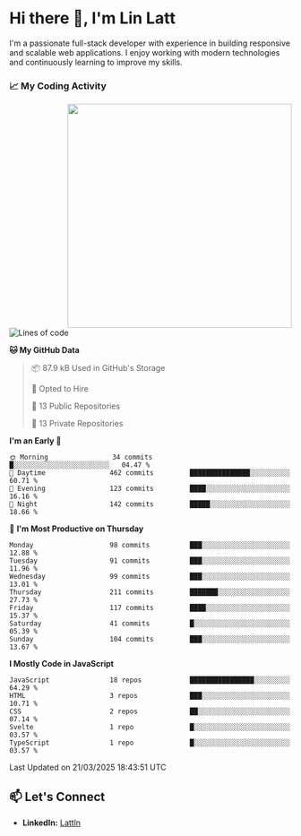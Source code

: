 # Hi there 👋, I'm Lin Latt

I'm a passionate full-stack developer with experience in building responsive and scalable web applications. I enjoy working with modern technologies and continuously learning to improve my skills.

### 📈 My Coding Activity 
<img src="https://github.com/user-attachments/assets/6cec4854-3eec-4600-9120-9be1d3cb2bfe"  width="400px" align="right">

<!--START_SECTION:waka-->
![Lines of code](https://img.shields.io/badge/From%20Hello%20World%20I%27ve%20Written-371.0%20thousand%20lines%20of%20code-blue)

**🐱 My GitHub Data** 

> 📦 87.9 kB Used in GitHub's Storage 
 > 
> 💼 Opted to Hire
 > 
> 📜 13 Public Repositories 
 > 
> 🔑 13 Private Repositories 
 > 
**I'm an Early 🐤** 

```text
🌞 Morning                34 commits          █░░░░░░░░░░░░░░░░░░░░░░░░   04.47 % 
🌆 Daytime                462 commits         ███████████████░░░░░░░░░░   60.71 % 
🌃 Evening                123 commits         ████░░░░░░░░░░░░░░░░░░░░░   16.16 % 
🌙 Night                  142 commits         █████░░░░░░░░░░░░░░░░░░░░   18.66 % 
```
📅 **I'm Most Productive on Thursday** 

```text
Monday                   98 commits          ███░░░░░░░░░░░░░░░░░░░░░░   12.88 % 
Tuesday                  91 commits          ███░░░░░░░░░░░░░░░░░░░░░░   11.96 % 
Wednesday                99 commits          ███░░░░░░░░░░░░░░░░░░░░░░   13.01 % 
Thursday                 211 commits         ███████░░░░░░░░░░░░░░░░░░   27.73 % 
Friday                   117 commits         ████░░░░░░░░░░░░░░░░░░░░░   15.37 % 
Saturday                 41 commits          █░░░░░░░░░░░░░░░░░░░░░░░░   05.39 % 
Sunday                   104 commits         ███░░░░░░░░░░░░░░░░░░░░░░   13.67 % 
```


**I Mostly Code in JavaScript** 

```text
JavaScript               18 repos            ████████████████░░░░░░░░░   64.29 % 
HTML                     3 repos             ███░░░░░░░░░░░░░░░░░░░░░░   10.71 % 
CSS                      2 repos             ██░░░░░░░░░░░░░░░░░░░░░░░   07.14 % 
Svelte                   1 repo              █░░░░░░░░░░░░░░░░░░░░░░░░   03.57 % 
TypeScript               1 repo              █░░░░░░░░░░░░░░░░░░░░░░░░   03.57 % 
```




 Last Updated on 21/03/2025 18:43:51 UTC
<!--END_SECTION:waka-->

## 📫 Let's Connect

- **LinkedIn:** [Lattln](https://linkedin.com/in/lin-latt)
<!-- - **Portfolio:** [Your Portfolio](https://yourportfolio.com) -->
